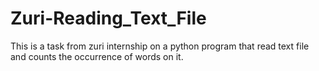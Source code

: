 # Zuri-Reading_Text_File
This is a task from zuri internship on a python program that read text file and counts the occurrence of words on it. 
